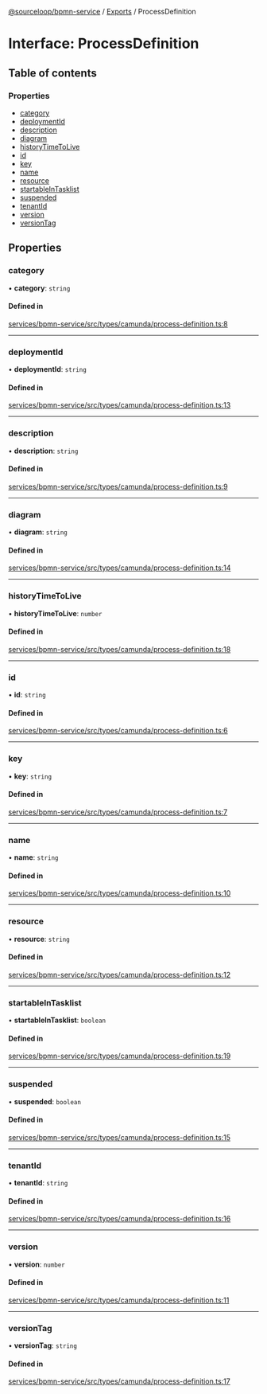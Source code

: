 [@sourceloop/bpmn-service](../README.md) / [Exports](../modules.md) / ProcessDefinition

# Interface: ProcessDefinition

## Table of contents

### Properties

- [category](ProcessDefinition.md#category)
- [deploymentId](ProcessDefinition.md#deploymentid)
- [description](ProcessDefinition.md#description)
- [diagram](ProcessDefinition.md#diagram)
- [historyTimeToLive](ProcessDefinition.md#historytimetolive)
- [id](ProcessDefinition.md#id)
- [key](ProcessDefinition.md#key)
- [name](ProcessDefinition.md#name)
- [resource](ProcessDefinition.md#resource)
- [startableInTasklist](ProcessDefinition.md#startableintasklist)
- [suspended](ProcessDefinition.md#suspended)
- [tenantId](ProcessDefinition.md#tenantid)
- [version](ProcessDefinition.md#version)
- [versionTag](ProcessDefinition.md#versiontag)

## Properties

### category

• **category**: `string`

#### Defined in

[services/bpmn-service/src/types/camunda/process-definition.ts:8](https://github.com/codeweb05/repo1/blob/ea19add/services/bpmn-service/src/types/camunda/process-definition.ts#L8)

___

### deploymentId

• **deploymentId**: `string`

#### Defined in

[services/bpmn-service/src/types/camunda/process-definition.ts:13](https://github.com/codeweb05/repo1/blob/ea19add/services/bpmn-service/src/types/camunda/process-definition.ts#L13)

___

### description

• **description**: `string`

#### Defined in

[services/bpmn-service/src/types/camunda/process-definition.ts:9](https://github.com/codeweb05/repo1/blob/ea19add/services/bpmn-service/src/types/camunda/process-definition.ts#L9)

___

### diagram

• **diagram**: `string`

#### Defined in

[services/bpmn-service/src/types/camunda/process-definition.ts:14](https://github.com/codeweb05/repo1/blob/ea19add/services/bpmn-service/src/types/camunda/process-definition.ts#L14)

___

### historyTimeToLive

• **historyTimeToLive**: `number`

#### Defined in

[services/bpmn-service/src/types/camunda/process-definition.ts:18](https://github.com/codeweb05/repo1/blob/ea19add/services/bpmn-service/src/types/camunda/process-definition.ts#L18)

___

### id

• **id**: `string`

#### Defined in

[services/bpmn-service/src/types/camunda/process-definition.ts:6](https://github.com/codeweb05/repo1/blob/ea19add/services/bpmn-service/src/types/camunda/process-definition.ts#L6)

___

### key

• **key**: `string`

#### Defined in

[services/bpmn-service/src/types/camunda/process-definition.ts:7](https://github.com/codeweb05/repo1/blob/ea19add/services/bpmn-service/src/types/camunda/process-definition.ts#L7)

___

### name

• **name**: `string`

#### Defined in

[services/bpmn-service/src/types/camunda/process-definition.ts:10](https://github.com/codeweb05/repo1/blob/ea19add/services/bpmn-service/src/types/camunda/process-definition.ts#L10)

___

### resource

• **resource**: `string`

#### Defined in

[services/bpmn-service/src/types/camunda/process-definition.ts:12](https://github.com/codeweb05/repo1/blob/ea19add/services/bpmn-service/src/types/camunda/process-definition.ts#L12)

___

### startableInTasklist

• **startableInTasklist**: `boolean`

#### Defined in

[services/bpmn-service/src/types/camunda/process-definition.ts:19](https://github.com/codeweb05/repo1/blob/ea19add/services/bpmn-service/src/types/camunda/process-definition.ts#L19)

___

### suspended

• **suspended**: `boolean`

#### Defined in

[services/bpmn-service/src/types/camunda/process-definition.ts:15](https://github.com/codeweb05/repo1/blob/ea19add/services/bpmn-service/src/types/camunda/process-definition.ts#L15)

___

### tenantId

• **tenantId**: `string`

#### Defined in

[services/bpmn-service/src/types/camunda/process-definition.ts:16](https://github.com/codeweb05/repo1/blob/ea19add/services/bpmn-service/src/types/camunda/process-definition.ts#L16)

___

### version

• **version**: `number`

#### Defined in

[services/bpmn-service/src/types/camunda/process-definition.ts:11](https://github.com/codeweb05/repo1/blob/ea19add/services/bpmn-service/src/types/camunda/process-definition.ts#L11)

___

### versionTag

• **versionTag**: `string`

#### Defined in

[services/bpmn-service/src/types/camunda/process-definition.ts:17](https://github.com/codeweb05/repo1/blob/ea19add/services/bpmn-service/src/types/camunda/process-definition.ts#L17)
